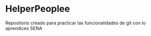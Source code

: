 # HelperPeoplee
Repositorio creado para practicar las funcionalidades de git con lo aprendices SENA
